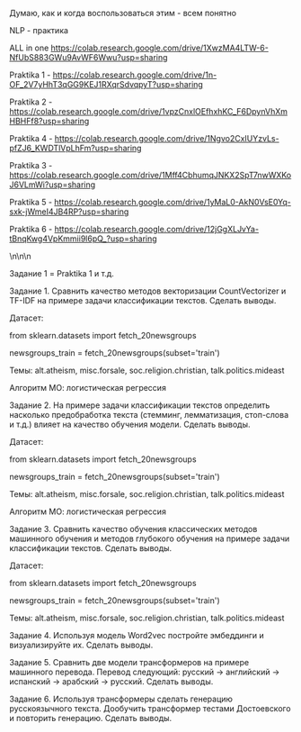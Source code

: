 Думаю, как и когда воспользоваться этим - всем понятно

NLP - практика

ALL in one https://colab.research.google.com/drive/1XwzMA4LTW-6-NfUbS883GWu9AvWF6Wwu?usp=sharing

Praktika 1 - https://colab.research.google.com/drive/1n-OF_2V7yHhT3qGG9KEJ1RXqrSdvqpyT?usp=sharing

Praktika 2 - https://colab.research.google.com/drive/1vpzCnxlOEfhxhKC_F6DpynVhXmHBHFf8?usp=sharing

Praktika 4 - https://colab.research.google.com/drive/1Ngvo2CxIUYzvLs-pfZJ6_KWDTlVpLhFm?usp=sharing

Praktika 3 - https://colab.research.google.com/drive/1Mff4CbhumqJNKX2SpT7nwWXKoJ6VLmWi?usp=sharing

Praktika 5 - https://colab.research.google.com/drive/1yMaL0-AkN0VsE0Yq-sxk-jWmeI4JB4RP?usp=sharing

Praktika 6 - https://colab.research.google.com/drive/12jGgXLJvYa-tBnqKwg4VpKmmii9l6pQ_?usp=sharing

\n\n\n

Задание 1 = Praktika 1 и т.д.

Задание 1. Сравнить качество методов векторизации CountVectorizer и TF-IDF на примере задачи классификации текстов. Сделать выводы.

Датасет:

from sklearn.datasets import fetch_20newsgroups

newsgroups_train = fetch_20newsgroups(subset='train')

Темы: alt.atheism, misc.forsale, soc.religion.christian, talk.politics.mideast

Алгоритм МО: логистическая регрессия

 

Задание 2. На примере задачи классификации текстов определить насколько предобработка текста (стемминг, лемматизация, стоп-слова и т.д.) влияет на качество обучения модели. Сделать выводы.  

Датасет:

from sklearn.datasets import fetch_20newsgroups

newsgroups_train = fetch_20newsgroups(subset='train')

Темы: alt.atheism, misc.forsale, soc.religion.christian, talk.politics.mideast

Алгоритм МО: логистическая регрессия

 

Задание 3. Сравнить качество обучения классических методов машинного обучения и методов глубокого обучения на примере задачи классификации текстов. Сделать выводы.

Датасет:

from sklearn.datasets import fetch_20newsgroups

newsgroups_train = fetch_20newsgroups(subset='train')

Темы: alt.atheism, misc.forsale, soc.religion.christian, talk.politics.mideast

 

Задание 4. Используя модель Word2vec постройте эмбеддинги и визуализируйте их. Сделать выводы.

Задание 5. Сравнить две модели трансформеров на примере машинного перевода. Перевод следующий: русский -> английский -> испанский -> арабский -> русский. Сделать выводы.

Задание 6. Используя трансформеры сделать генерацию русскоязычного текста. Дообучить трансформер тестами Достоевского и повторить генерацию. Сделать выводы.
